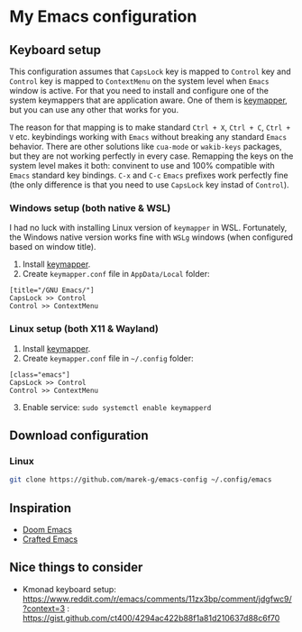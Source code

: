 # My Emacs configuration

## Keyboard setup

This configuration assumes that `CapsLock` key is mapped to `Control` key and `Control` key is mapped to `ContextMenu` on the system level when `Emacs` window is active. For that you need to install and configure one of the system keymappers that are application aware. One of them is [keymapper](https://github.com/houmain/keymapper), but you can use any other that works for you.

The reason for that mapping is to make standard `Ctrl + X`, `Ctrl + C`, `Ctrl + V` etc. keybindings working with `Emacs` without breaking any standard `Emacs` behavior. There are other solutions like `cua-mode` or `wakib-keys` packages, but they are not working perfectly in every case. Remapping the keys on the system level makes it both: convinent to use and 100% compatible with `Emacs` standard key bindings. `C-x` and `C-c` `Emacs` prefixes work perfectly fine (the only difference is that you need to use `CapsLock` key instad of `Control`).

### Windows setup (both native & WSL)

I had no luck with installing Linux version of `keymapper` in WSL. Fortunately, the Windows native version works fine with `WSLg` windows (when configured based on window title).

1. Install [keymapper](https://github.com/houmain/keymapper/releases).
2. Create `keymapper.conf` file in `AppData/Local` folder:

```
[title="/GNU Emacs/"]
CapsLock >> Control
Control >> ContextMenu
```

### Linux setup (both X11 & Wayland)

1. Install [keymapper](https://github.com/houmain/keymapper/releases).
2. Create `keymapper.conf` file in `~/.config` folder:

```
[class="emacs"]
CapsLock >> Control
Control >> ContextMenu
```

3. Enable service: `sudo systemctl enable keymapperd`

## Download configuration

### Linux

``` sh
git clone https://github.com/marek-g/emacs-config ~/.config/emacs
```

## Inspiration

- [Doom Emacs](https://github.com/doomemacs/doomemacs)
- [Crafted Emacs](https://github.com/SystemCrafters/crafted-emacs)

## Nice things to consider

- Kmonad keyboard setup: https://www.reddit.com/r/emacs/comments/11zx3bp/comment/jdgfwc9/?context=3 : https://gist.github.com/ct400/4294ac422b88f1a81d210637d88c6f70
